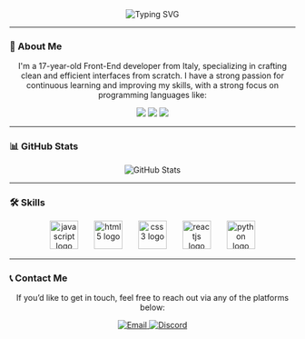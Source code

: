 <div align="center">
  <img src="https://readme-typing-svg.demolab.com?font=Fira+Code&size=25&duration=4000&pause=500&color=00FF00&center=true&vCenter=true&width=500&lines=Welcome+to+my+profile!;I'm+Daniel!+a+Front-End+Developer" alt="Typing SVG" />
</div>

---

### 🚀 About Me

<p align="center">
  I'm a 17-year-old Front-End developer from Italy, specializing in crafting clean and efficient interfaces from scratch. I have a strong passion for continuous learning and improving my skills, with a strong focus on programming languages like:
</p>

<div align="center">
  <img src="https://img.shields.io/badge/HTML5-E34F26?style=for-the-badge&logo=html5&logoColor=white" />
  <img src="https://img.shields.io/badge/CSS3-1572B6?style=for-the-badge&logo=css3&logoColor=white" />
  <img src="https://img.shields.io/badge/JavaScript-F7DF1E?style=for-the-badge&logo=javascript&logoColor=black" />
</div>

---

### 📊 GitHub Stats

<div align="center">
  <img src="https://github-readme-stats.vercel.app/api?username=GRlNG0&show_icons=true&theme=dark&cache_seconds=43200" alt="GitHub Stats" />
</div>

---

### 🛠️ Skills

<div align="center">
  <img src="https://cdn.jsdelivr.net/gh/devicons/devicon/icons/javascript/javascript-original.svg" height="50" alt="javascript logo" />
  <img width="20" />
  <img src="https://cdn.jsdelivr.net/gh/devicons/devicon/icons/html5/html5-original.svg" height="50" alt="html5 logo" />
  <img width="20" />
  <img src="https://cdn.jsdelivr.net/gh/devicons/devicon/icons/css3/css3-original.svg" height="50" alt="css3 logo" />
  <img width="20" />
  <img src="https://cdn.jsdelivr.net/gh/devicons/devicon/icons/react/react-original.svg" height="50" alt="reactjs logo" />
  <img width="20" />
  <img src="https://cdn.jsdelivr.net/gh/devicons/devicon/icons/python/python-original.svg" height="50" alt="python logo" />
</div>

---

### 📞 Contact Me

<div align="center">
  <p>If you’d like to get in touch, feel free to reach out via any of the platforms below:</p>

 <a href="https://mail.google.com/mail/?view=cm&fs=1&to=danielcakmenk@gmail.com" >
    <img src="https://img.shields.io/badge/Email-D14836?logo=gmail&logoColor=white&style=for-the-badge" alt="Email" />
</a>
   <a href="https://discord.com/users/994208977468538890" >
    <img src="https://img.shields.io/badge/Discord-5865F2?logo=discord&logoColor=white&style=for-the-badge" alt="Discord" />
  </a>
</div>
